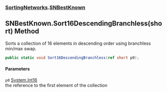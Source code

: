### [SortingNetworks](./SortingNetworks.md 'SortingNetworks').[SNBestKnown](./SortingNetworks-SNBestKnown.md 'SortingNetworks.SNBestKnown')
## SNBestKnown.Sort16DescendingBranchless(short) Method
Sorts a collection of 16 elements in descending order using branchless min/max swap.  
```csharp
public static void Sort16DescendingBranchless(ref short p0);
```
#### Parameters
<a name='SortingNetworks-SNBestKnown-Sort16DescendingBranchless(short)-p0'></a>
`p0` [System.Int16](https://docs.microsoft.com/en-us/dotnet/api/System.Int16 'System.Int16')  
the reference to the first element of the collection  
  
